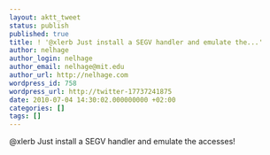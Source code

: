 ```yaml
---
layout: aktt_tweet
status: publish
published: true
title: ! '@xlerb Just install a SEGV handler and emulate the...'
author: nelhage
author_login: nelhage
author_email: nelhage@mit.edu
author_url: http://nelhage.com
wordpress_id: 758
wordpress_url: http://twitter-17737241875
date: 2010-07-04 14:30:02.000000000 +02:00
categories: []
tags: []
---
```

@xlerb Just install a SEGV handler and emulate the accesses!
